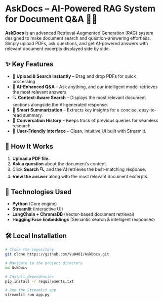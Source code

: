 # AskDocs – AI-Powered RAG System for Document Q&A 📄🤖  

**AskDocs** is an advanced Retrieval-Augmented Generation (RAG) system designed to make document search and question-answering effortless. Simply upload PDFs, ask questions, and get AI-powered answers with relevant document excerpts displayed side by side.  

## ✨ Key Features  
- 📂 **Upload & Search Instantly** – Drag and drop PDFs for quick processing.  
- 🧠 **AI-Enhanced Q&A** – Ask anything, and our intelligent model retrieves the most relevant answers.  
- 🔍 **Context-Aware Search** – Displays the most relevant document sections alongside the AI-generated response.  
- 📝 **Smart Summarization** – Extracts key insights for a concise, easy-to-read summary.  
- 📌 **Conversation History** – Keeps track of previous queries for seamless research.  
- 🎨 **User-Friendly Interface** – Clean, intuitive UI built with Streamlit.  

## 🚀 How It Works  
1. **Upload a PDF file.**  
2. **Ask a question** about the document’s content.  
3. Click **Search 🔍**, and the AI retrieves the best-matching response.  
4. **View the answer** along with the most relevant document excerpts.  

## 🔧 Technologies Used  
- **Python** (Core engine)  
- **Streamlit** (Interactive UI)  
- **LangChain + ChromaDB** (Vector-based document retrieval)  
- **Hugging Face Embeddings** (Semantic search & intelligent responses)  

## 🛠️ Local Installation  

```bash
# Clone the repository
git clone https://github.com/Vu0401/AskDocs.git

# Navigate to the project directory
cd AskDocs

# Install dependencies
pip install -r requirements.txt

# Run the Streamlit app
streamlit run app.py

